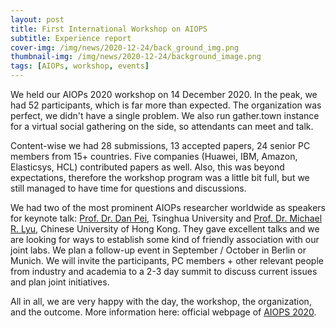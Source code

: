 ```yaml
---
layout: post
title: First International Workshop on AIOPS
subtitle: Experience report
cover-img: /img/news/2020-12-24/back_ground_img.png
thumbnail-img: /img/news/2020-12-24/background_image.png
tags: [AIOPs, workshop, events]
---
```


We held our AIOPs 2020 workshop on 14 December 2020. In the peak, we had 52 participants, which is far more than expected. The organization was perfect, we didn't have a single problem. We also run gather.town instance for a virtual social gathering on the side, so attendants can meet and talk.

Content-wise we had 28 submissions, 13 accepted papers, 24 senior PC members from 15+ countries. Five companies (Huawei, IBM, Amazon, Elasticsys, HCL) contributed papers as well. Also, this was beyond expectations, therefore the workshop program was a little bit full, but we still managed to have time for questions and discussions.

We had two of the most prominent AIOPs researcher worldwide as speakers for keynote talk: [Prof. Dr. Dan Pei](https://netman.aiops.org/~peidan/), Tsinghua University and [Prof. Dr. Michael R. Lyu](https://www.cse.cuhk.edu.hk/lyu/home), Chinese University of Hong Kong. They gave excellent talks and we are looking for ways to establish some kind of friendly association with our joint labs. We plan a follow-up event in September / October in Berlin or Munich. We will invite the participants, PC members + other relevant people from industry and academia to a 2-3 day summit to discuss current issues and plan joint initiatives.

All in all, we are very happy with the day, the workshop, the organization, and the outcome. More information here: official webpage of [AIOPS 2020](https://aiopsworkshop.github.io/index.html).
